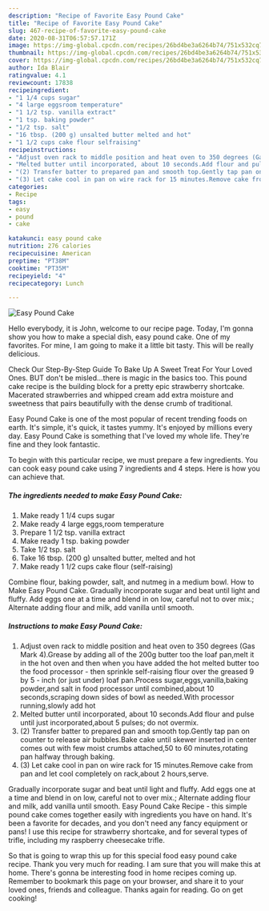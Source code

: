 ```yaml
---
description: "Recipe of Favorite Easy Pound Cake"
title: "Recipe of Favorite Easy Pound Cake"
slug: 467-recipe-of-favorite-easy-pound-cake
date: 2020-08-31T06:57:57.171Z
image: https://img-global.cpcdn.com/recipes/26bd4be3a6264b74/751x532cq70/easy-pound-cake-recipe-main-photo.jpg
thumbnail: https://img-global.cpcdn.com/recipes/26bd4be3a6264b74/751x532cq70/easy-pound-cake-recipe-main-photo.jpg
cover: https://img-global.cpcdn.com/recipes/26bd4be3a6264b74/751x532cq70/easy-pound-cake-recipe-main-photo.jpg
author: Ida Blair
ratingvalue: 4.1
reviewcount: 17838
recipeingredient:
- "1 1/4 cups sugar"
- "4 large eggsroom temperature"
- "1 1/2 tsp. vanilla extract"
- "1 tsp. baking powder"
- "1/2 tsp. salt"
- "16 tbsp. (200 g) unsalted butter melted and hot"
- "1 1/2 cups cake flour selfraising"
recipeinstructions:
- "Adjust oven rack to middle position and heat oven to 350 degrees (Gas Mark 4).Grease by adding all of the 200g butter too the loaf pan,melt it in the hot oven and then when you have added the hot melted butter too the food processor - then sprinkle self-raising flour over the greased 9 by 5 - inch (or just under) loaf pan.Process sugar,eggs,vanilla,baking powder,and salt in food processor until combined,about 10 seconds,scraping down sides of bowl as needed.With processor running,slowly add hot"
- "Melted butter until incorporated, about 10 seconds.Add flour and pulse until just incorporated,about 5 pulses; do not overmix."
- "(2) Transfer batter to prepared pan and smooth top.Gently tap pan on counter to release air bubbles.Bake cake until skewer inserted in center comes out with few moist crumbs attached,50 to 60 minutes,rotating pan halfway through baking."
- "(3) Let cake cool in pan on wire rack for 15 minutes.Remove cake from pan and let cool completely on rack,about 2 hours,serve."
categories:
- Recipe
tags:
- easy
- pound
- cake

katakunci: easy pound cake 
nutrition: 276 calories
recipecuisine: American
preptime: "PT38M"
cooktime: "PT35M"
recipeyield: "4"
recipecategory: Lunch

---
```



![Easy Pound Cake](https://img-global.cpcdn.com/recipes/26bd4be3a6264b74/751x532cq70/easy-pound-cake-recipe-main-photo.jpg)

Hello everybody, it is John, welcome to our recipe page. Today, I'm gonna show you how to make a special dish, easy pound cake. One of my favorites. For mine, I am going to make it a little bit tasty. This will be really delicious.

Check Our Step-By-Step Guide To Bake Up A Sweet Treat For Your Loved Ones. BUT don&#39;t be misled…there is magic in the basics too. This pound cake recipe is the building block for a pretty epic strawberry shortcake. Macerated strawberries and whipped cream add extra moisture and sweetness that pairs beautifully with the dense crumb of traditional.

Easy Pound Cake is one of the most popular of recent trending foods on earth. It's simple, it's quick, it tastes yummy. It's enjoyed by millions every day. Easy Pound Cake is something that I've loved my whole life. They're fine and they look fantastic.


To begin with this particular recipe, we must prepare a few ingredients. You can cook easy pound cake using 7 ingredients and 4 steps. Here is how you can achieve that.

<!--inarticleads1-->

##### The ingredients needed to make Easy Pound Cake:

1. Make ready 1 1/4 cups sugar
1. Make ready 4 large eggs,room temperature
1. Prepare 1 1/2 tsp. vanilla extract
1. Make ready 1 tsp. baking powder
1. Take 1/2 tsp. salt
1. Take 16 tbsp. (200 g) unsalted butter, melted and hot
1. Make ready 1 1/2 cups cake flour (self-raising)


Combine flour, baking powder, salt, and nutmeg in a medium bowl. How to Make Easy Pound Cake. Gradually incorporate sugar and beat until light and fluffy. Add eggs one at a time and blend in on low, careful not to over mix.; Alternate adding flour and milk, add vanilla until smooth. 

<!--inarticleads2-->

##### Instructions to make Easy Pound Cake:

1. Adjust oven rack to middle position and heat oven to 350 degrees (Gas Mark 4).Grease by adding all of the 200g butter too the loaf pan,melt it in the hot oven and then when you have added the hot melted butter too the food processor - then sprinkle self-raising flour over the greased 9 by 5 - inch (or just under) loaf pan.Process sugar,eggs,vanilla,baking powder,and salt in food processor until combined,about 10 seconds,scraping down sides of bowl as needed.With processor running,slowly add hot
1. Melted butter until incorporated, about 10 seconds.Add flour and pulse until just incorporated,about 5 pulses; do not overmix.
1. (2) Transfer batter to prepared pan and smooth top.Gently tap pan on counter to release air bubbles.Bake cake until skewer inserted in center comes out with few moist crumbs attached,50 to 60 minutes,rotating pan halfway through baking.
1. (3) Let cake cool in pan on wire rack for 15 minutes.Remove cake from pan and let cool completely on rack,about 2 hours,serve.


Gradually incorporate sugar and beat until light and fluffy. Add eggs one at a time and blend in on low, careful not to over mix.; Alternate adding flour and milk, add vanilla until smooth. Easy Pound Cake Recipe - this simple pound cake comes together easily with ingredients you have on hand. It&#39;s been a favorite for decades, and you don&#39;t need any fancy equipment or pans! I use this recipe for strawberry shortcake, and for several types of trifle, including my raspberry cheesecake trifle. 

So that is going to wrap this up for this special food easy pound cake recipe. Thank you very much for reading. I am sure that you will make this at home. There's gonna be interesting food in home recipes coming up. Remember to bookmark this page on your browser, and share it to your loved ones, friends and colleague. Thanks again for reading. Go on get cooking!
